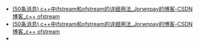 - [(50条消息) c++中ifstream和ofstream的详细用法_Jorwnpay的博客-CSDN博客_c++ ofstream](https://blog.csdn.net/qq_41748900/article/details/89916582)
- [(50条消息) c++中ifstream和ofstream的详细用法_Jorwnpay的博客-CSDN博客_c++ ofstream](https://blog.csdn.net/qq_41748900/article/details/89916582)
-